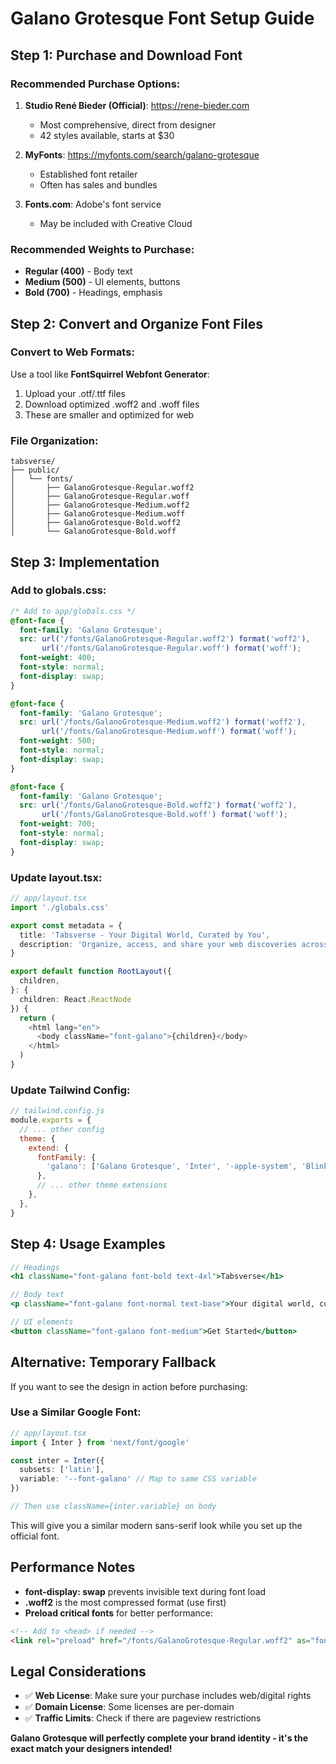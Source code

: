 # Galano Grotesque Font Setup Guide

## Step 1: Purchase and Download Font

### Recommended Purchase Options:
1. **Studio René Bieder (Official)**: https://rene-bieder.com
   - Most comprehensive, direct from designer
   - 42 styles available, starts at $30
   
2. **MyFonts**: https://myfonts.com/search/galano-grotesque
   - Established font retailer
   - Often has sales and bundles

3. **Fonts.com**: Adobe's font service
   - May be included with Creative Cloud

### Recommended Weights to Purchase:
- **Regular (400)** - Body text
- **Medium (500)** - UI elements, buttons  
- **Bold (700)** - Headings, emphasis

## Step 2: Convert and Organize Font Files

### Convert to Web Formats:
Use a tool like **FontSquirrel Webfont Generator**:
1. Upload your .otf/.ttf files
2. Download optimized .woff2 and .woff files
3. These are smaller and optimized for web

### File Organization:
```
tabsverse/
├── public/
│   └── fonts/
│       ├── GalanoGrotesque-Regular.woff2
│       ├── GalanoGrotesque-Regular.woff
│       ├── GalanoGrotesque-Medium.woff2
│       ├── GalanoGrotesque-Medium.woff
│       ├── GalanoGrotesque-Bold.woff2
│       └── GalanoGrotesque-Bold.woff
```

## Step 3: Implementation

### Add to globals.css:
```css
/* Add to app/globals.css */
@font-face {
  font-family: 'Galano Grotesque';
  src: url('/fonts/GalanoGrotesque-Regular.woff2') format('woff2'),
       url('/fonts/GalanoGrotesque-Regular.woff') format('woff');
  font-weight: 400;
  font-style: normal;
  font-display: swap;
}

@font-face {
  font-family: 'Galano Grotesque';
  src: url('/fonts/GalanoGrotesque-Medium.woff2') format('woff2'),
       url('/fonts/GalanoGrotesque-Medium.woff') format('woff');
  font-weight: 500;
  font-style: normal;
  font-display: swap;
}

@font-face {
  font-family: 'Galano Grotesque';
  src: url('/fonts/GalanoGrotesque-Bold.woff2') format('woff2'),
       url('/fonts/GalanoGrotesque-Bold.woff') format('woff');
  font-weight: 700;
  font-style: normal;
  font-display: swap;
}
```

### Update layout.tsx:
```typescript
// app/layout.tsx
import './globals.css'

export const metadata = {
  title: 'Tabsverse - Your Digital World, Curated by You',
  description: 'Organize, access, and share your web discoveries across devices and with your community.',
}

export default function RootLayout({
  children,
}: {
  children: React.ReactNode
}) {
  return (
    <html lang="en">
      <body className="font-galano">{children}</body>
    </html>
  )
}
```

### Update Tailwind Config:
```javascript
// tailwind.config.js
module.exports = {
  // ... other config
  theme: {
    extend: {
      fontFamily: {
        'galano': ['Galano Grotesque', 'Inter', '-apple-system', 'BlinkMacSystemFont', 'sans-serif'],
      },
      // ... other theme extensions
    },
  },
}
```

## Step 4: Usage Examples

```jsx
// Headings
<h1 className="font-galano font-bold text-4xl">Tabsverse</h1>

// Body text  
<p className="font-galano font-normal text-base">Your digital world, curated by you</p>

// UI elements
<button className="font-galano font-medium">Get Started</button>
```

## Alternative: Temporary Fallback

If you want to see the design in action before purchasing:

### Use a Similar Google Font:
```typescript
// app/layout.tsx
import { Inter } from 'next/font/google'

const inter = Inter({ 
  subsets: ['latin'],
  variable: '--font-galano' // Map to same CSS variable
})

// Then use className={inter.variable} on body
```

This will give you a similar modern sans-serif look while you set up the official font.

## Performance Notes

- **font-display: swap** prevents invisible text during font load
- **.woff2** is the most compressed format (use first)
- **Preload critical fonts** for better performance:

```html
<!-- Add to <head> if needed -->
<link rel="preload" href="/fonts/GalanoGrotesque-Regular.woff2" as="font" type="font/woff2" crossorigin>
```

## Legal Considerations

- ✅ **Web License**: Make sure your purchase includes web/digital rights
- ✅ **Domain License**: Some licenses are per-domain
- ✅ **Traffic Limits**: Check if there are pageview restrictions

**Galano Grotesque will perfectly complete your brand identity - it's the exact match your designers intended!**
